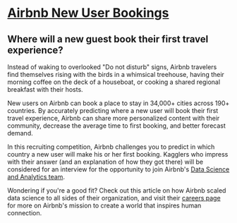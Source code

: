 # [Airbnb New User Bookings](https://www.kaggle.com/c/airbnb-recruiting-new-user-bookings)
## Where will a new guest book their first travel experience?

Instead of waking to overlooked "Do not disturb" signs, Airbnb travelers find themselves rising with the birds in a whimsical treehouse, having their morning coffee on the deck of a houseboat, or cooking a shared regional breakfast with their hosts.

New users on Airbnb can book a place to stay in 34,000+ cities across 190+ countries. By accurately predicting where a new user will book their first travel experience, Airbnb can share more personalized content with their community, decrease the average time to first booking, and better forecast demand.

In this recruiting competition, Airbnb challenges you to predict in which country a new user will make his or her first booking. Kagglers who impress with their answer (and an explanation of how they got there) will be considered for an interview for the opportunity to join Airbnb's [Data Science and Analytics team](https://www.airbnb.com/careers/departments/data-science-analytics).

Wondering if you're a good fit? Check out this article on how Airbnb scaled data science to all sides of their organization, and visit their [careers page](https://www.airbnb.com/careers) for more on Airbnb's mission to create a world that inspires human connection.